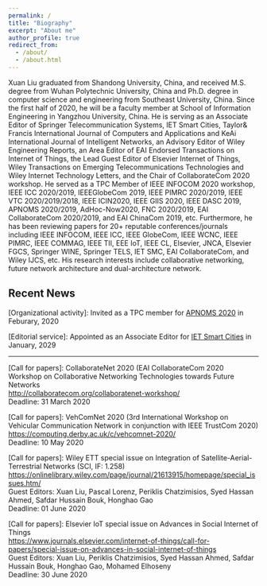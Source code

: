 ```yaml
---
permalink: /
title: "Biography"
excerpt: "About me"
author_profile: true
redirect_from: 
  - /about/
  - /about.html
---
```


Xuan Liu graduated from Shandong University, China, and received M.S. degree from Wuhan Polytechnic University, China and Ph.D. degree in computer science and engineering from Southeast University, China. Since the first half of 2020, he will be a faculty member at School of Information Engineering in Yangzhou University, China. He is serving as an Associate Editor of Springer Telecommunication Systems, IET Smart Cities, Taylor& Francis International Journal of Computers and Applications and KeAi International Journal of Intelligent Networks, an Advisory Editor of Wiley Engineering Reports, an Area Editor of EAI Endorsed Transactions on Internet of Things, the Lead Guest Editor of Elsevier Internet of Things, Wiley Transactions on Emerging Telecommunications Technologies and Wiley Internet Technology Letters, and the Chair of CollaborateCom 2020 workshop. He served as a TPC Member of IEEE INFOCOM 2020 workshop, IEEE ICC 2020/2019, IEEEGlobeCom 2019, IEEE PIMRC 2020/2019, IEEE VTC 2020/2019/2018, IEEE ICIN2020, IEEE GIIS 2020, IEEE DASC 2019, APNOMS 2020/2019, AdHoc-Now2020, FNC 2020/2019, EAI CollaborateCom 2020/2019, and EAI ChinaCom 2019, etc. Furthermore, he has been reviewing papers for 20+ reputable conferences/journals including IEEE INFOCOM, IEEE ICC, IEEE GlobeCom, IEEE WCNC, IEEE PIMRC, IEEE COMMAG, IEEE TII, EEE IoT, IEEE CL, Elsevier, JNCA, Elsevier FGCS, Springer WINE, Springer TELS, IET SMC, EAI CollaborateCom, and Wiley IJCS, etc. His research interests include collaborative networking, future network architecture and dual-architecture network.

Recent News
--------
[Organizational activity]: Invited as a TPC member for <a href="https://nmlab.korea.ac.kr/apnoms2020/" target="_blank">APNOMS 2020</a> in Feburary, 2020

[Editorial service]: Appointed as an Associate Editor for <a href="https://digital-library.theiet.org/content/journals/iet-smc" target="_blank">IET Smart Cities</a> in January, 2029

--------
[Call for papers]: CollaborateNet 2020 (EAI CollaborateCom 2020 Workshop on Collaborative Networking Technologies towards Future Networks  
<a href="http://collaboratecom.org/collaboratenet-workshop/" target="_blank">http://collaboratecom.org/collaboratenet-workshop/</a>  
Deadline: 31 March 2020  

[Call for papers]: VehComNet 2020 (3rd International Workshop on Vehicular Communication Network in conjunction with IEEE TrustCom 2020)  
<a href="https://computing.derby.ac.uk/c/vehcomnet-2020/" target="_blank">https://computing.derby.ac.uk/c/vehcomnet-2020/</a>   
Deadline: 10 May 2020  

[Call for papers]: Wiley ETT special issue on Integration of Satellite-Aerial-Terrestrial Networks (SCI, IF: 1.258)  
<a href="https://onlinelibrary.wiley.com/page/journal/21613915/homepage/special_issues.htm/" target="_blank">https://onlinelibrary.wiley.com/page/journal/21613915/homepage/special_issues.htm/</a>  
Guest Editors: Xuan Liu, Pascal Lorenz, Periklis Chatzimisios, Syed Hassan Ahmed, Safdar Hussain Bouk, Honghao Gao  
Deadline: 01 June 2020  

[Call for papers]: Elsevier IoT special issue on Advances in Social Internet of Things  
<a href="https://www.journals.elsevier.com/internet-of-things/call-for-papers/special-issue-on-advances-in-social-internet-of-things/" target="_blank">https://www.journals.elsevier.com/internet-of-things/call-for-papers/special-issue-on-advances-in-social-internet-of-things</a>  
Guest Editors: Xuan Liu, Periklis Chatzimisios, Syed Hassan Ahmed, Safdar Hussain Bouk, Honghao Gao, Mohamed Elhoseny  
Deadline: 30 June 2020 
  

